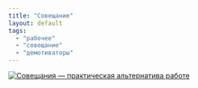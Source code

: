 ```yaml
---
title: "Совещание"
layout: default
tags:
  - "рабочее"
  - "совещание"
  - "демотиваторы"
---
```

[![Совещания — практическая альтернатива работе](http://www.demotivation.ru/thumbs/20091015/dsisyeynqou1.jpg)](http://www.demotivation.ru/dsisyeynqou1pic.html)
